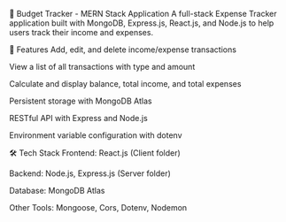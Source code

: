 💸 Budget Tracker - MERN Stack Application
A full-stack Expense Tracker application built with MongoDB, Express.js, React.js, and Node.js to help users track their income and expenses.

🚀 Features
Add, edit, and delete income/expense transactions

View a list of all transactions with type and amount

Calculate and display balance, total income, and total expenses

Persistent storage with MongoDB Atlas

RESTful API with Express and Node.js

Environment variable configuration with dotenv

🛠️ Tech Stack
Frontend: React.js (Client folder)

Backend: Node.js, Express.js (Server folder)

Database: MongoDB Atlas

Other Tools: Mongoose, Cors, Dotenv, Nodemon
